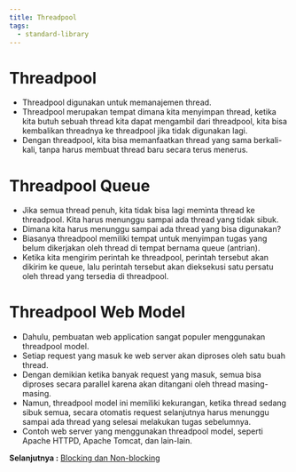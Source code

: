 ```yaml
---
title: Threadpool
tags:
  - standard-library
---
```


# Threadpool

- Threadpool digunakan untuk memanajemen thread.
- Threadpool merupakan tempat dimana kita menyimpan thread, ketika kita butuh sebuah thread kita dapat mengambil dari threadpool, kita bisa kembalikan threadnya ke threadpool jika tidak digunakan lagi.
- Dengan threadpool, kita bisa memanfaatkan thread yang sama berkali-kali, tanpa harus membuat thread baru secara terus menerus.

# Threadpool Queue

- Jika semua thread penuh, kita tidak bisa lagi meminta thread ke threadpool. Kita harus menunggu sampai ada thread yang tidak sibuk.
- Dimana kita harus menunggu sampai ada thread yang bisa digunakan?
- Biasanya threadpool memiliki tempat untuk menyimpan tugas yang belum dikerjakan oleh thread di tempat bernama queue (antrian).
- Ketika kita mengirim perintah ke threadpool, perintah tersebut akan dikirim ke queue, lalu perintah tersebut akan dieksekusi satu persatu oleh thread yang tersedia di threadpool.

# Threadpool Web Model

- Dahulu, pembuatan web application sangat populer menggunakan threadpool model.
- Setiap request yang masuk ke web server akan diproses oleh satu buah thread.
- Dengan demikian ketika banyak request yang masuk, semua bisa diproses secara parallel karena akan ditangani oleh thread masing-masing.
- Namun, threadpool model ini memiliki kekurangan, ketika thread sedang sibuk semua, secara otomatis request selanjutnya harus menunggu sampai ada thread yang selesai melakukan tugas sebelumnya.
- Contoh web server yang menggunakan threadpool model, seperti Apache HTTPD, Apache Tomcat, dan lain-lain.

**Selanjutnya :** [Blocking dan Non-blocking](blocking.md)
